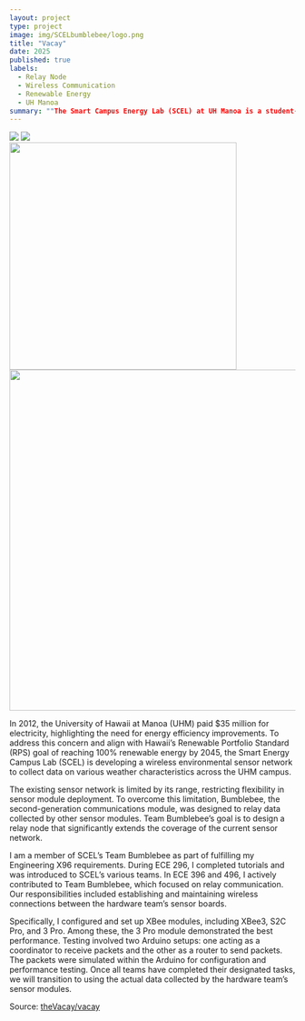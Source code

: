 ```yaml
---
layout: project
type: project
image: img/SCELbumblebee/logo.png
title: "Vacay"
date: 2025
published: true
labels:
  - Relay Node
  - Wireless Communication
  - Renewable Energy
  - UH Manoa
summary: ""The Smart Campus Energy Lab (SCEL) at UH Manoa is a student-led lab dedicated to providing an inclusive learning environment for undergraduate and graduate students. It fosters technical skills such as software engineering, circuit design, and machine learning, while also emphasizing soft skills including communication, teamwork, project management, and leadership."
---
```


<img class="img-fluid" src="../img/SCELbumbleebee/beeconfig.png">
<img class="img-fluid" src="../img/SCELbumbleebee/results.png">

<div class="text-center p-4">
  <img width="400px" src="../img/SCELbumbleebee/beeconfig.png">
  <img width="600px" src="../img/SCELbumbleebee/results.png">
</div>

In 2012, the University of Hawaii at Manoa (UHM) paid $35 million for electricity, highlighting the need for energy efficiency improvements. To address this concern and align with Hawaii’s Renewable Portfolio Standard (RPS) goal of reaching 100% renewable energy by 2045, the Smart Energy Campus Lab (SCEL) is developing a wireless environmental sensor network to collect data on various weather characteristics across the UHM campus.

The existing sensor network is limited by its range, restricting flexibility in sensor module deployment. To overcome this limitation, Bumblebee, the second-generation communications module, was designed to relay data collected by other sensor modules. Team Bumblebee’s goal is to design a relay node that significantly extends the coverage of the current sensor network.

I am a member of SCEL’s Team Bumblebee as part of fulfilling my Engineering X96 requirements. During ECE 296, I completed tutorials and was introduced to SCEL’s various teams. In ECE 396 and 496, I actively contributed to Team Bumblebee, which focused on relay communication. Our responsibilities included establishing and maintaining wireless connections between the hardware team’s sensor boards.

Specifically, I configured and set up XBee modules, including XBee3, S2C Pro, and 3 Pro. Among these, the 3 Pro module demonstrated the best performance. Testing involved two Arduino setups: one acting as a coordinator to receive packets and the other as a router to send packets. The packets were simulated within the Arduino for configuration and performance testing. Once all teams have completed their designated tasks, we will transition to using the actual data collected by the hardware team’s sensor modules.
 
Source: <a href="https://github.com/theVacay/vacay">theVacay/vacay</a>
